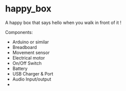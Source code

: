 # happy_box
A happy box that says hello when you walk in front of it !



Components:
- Arduino or similar
- Breadboard
- Movement sensor 
- Electrical motor
- On/Off Switch 
- Battery
- USB Charger & Port
- Audio Input/output
- 


